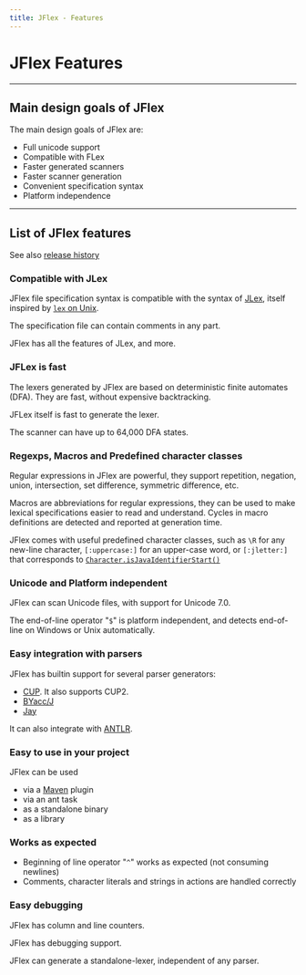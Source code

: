 ```yaml
---
title: JFlex - Features
---
```


# JFlex Features

----

## Main design goals of JFlex

The main design goals of JFlex are:

-   Full unicode support
-   Compatible with FLex
-   Faster generated scanners
-   Faster scanner generation
-   Convenient specification syntax
-   Platform independence

----

## List of JFlex features
See also [release history](changelog.html)


### Compatible with JLex

JFlex file specification syntax is compatible with the syntax of
[JLex][1], itself inspired by [`lex` on Unix][2].

The specification file can contain comments in any part.

JFlex has all the features of JLex, and more.

### JFLex is fast

The lexers generated by JFlex are based on deterministic finite automates (DFA). They are fast, without expensive backtracking.

JFLex itself is fast to generate the lexer.

The scanner can have up to 64,000 DFA states.

### Regexps, Macros and Predefined character classes

Regular expressions in JFlex are powerful, they support repetition, negation, union, intersection, set difference, symmetric difference, etc.

Macros are abbreviations for regular expressions, they can be used to make lexical specifications easier to read and understand.
Cycles in macro definitions are detected and reported at generation time.

JFlex comes with useful predefined character classes, such as `\R` for any new-line character, `[:uppercase:]` for an upper-case word, or `[:jletter:]` that corresponds to [`Character.isJavaIdentifierStart()`][3]

### Unicode and Platform independent

JFlex can scan Unicode files, with support for Unicode 7.0.

The end-of-line operator "`$`" is platform independent, and detects end-of-line on Windows or Unix automatically.

### Easy integration with parsers

JFlex has builtin support for several parser generators:

* [CUP](http://www.cs.princeton.edu/~appel/modern/java/CUP/).
  It also supports CUP2.
* [BYacc/J](http://byaccj.sourceforge.net/)
* [Jay](http://www.cs.rit.edu/~ats/projects/lp/jay/package.html)

It can also integrate with [ANTLR](http://www.antlr.org/).

### Easy to use in your project

JFlex can be used

-  via a [Maven](http://maven.apache.org/) plugin
-  via an ant task
-  as a standalone binary
-  as a library

### Works as expected

-   Beginning of line operator "`^`" works as expected (not consuming
    newlines)
-   Comments, character literals and strings in actions are handled
    correctly
    
### Easy debugging

JFlex has column and line counters.

JFlex has debugging support.

JFlex can generate a standalone-lexer, independent of any parser.


[1]: https://www.cs.princeton.edu/~appel/modern/java/JLex/
[2]: http://en.wikipedia.org/wiki/Lex_%28software%29
[3]: http://docs.oracle.com/javase/6/docs/api/java/lang/Character.html#isJavaIdentifierStart(int)
